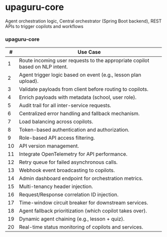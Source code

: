 # upaguru-core
Agent orchestration logic, Central orchestrator (Spring Boot backend), REST APIs to trigger copilots and workflows

### upaguru-core

| #  | Use Case |
|----|----------|
| 1  | Route incoming user requests to the appropriate copilot based on NLP intent. |
| 2  | Agent trigger logic based on event (e.g., lesson plan upload). |
| 3  | Validate payloads from client before routing to copilots. |
| 4  | Enrich payloads with metadata (school, user role). |
| 5  | Audit trail for all inter-service requests. |
| 6  | Centralized error handling and fallback mechanism. |
| 7  | Load balancing across copilots. |
| 8  | Token-based authentication and authorization. |
| 9  | Role-based API access filtering. |
| 10 | API version management. |
| 11 | Integrate OpenTelemetry for API performance. |
| 12 | Retry queue for failed asynchronous calls. |
| 13 | Webhook event broadcasting to copilots. |
| 14 | Admin dashboard endpoint for orchestration metrics. |
| 15 | Multi-tenancy header injection. |
| 16 | Request/Response correlation ID injection. |
| 17 | Time-window circuit breaker for downstream services. |
| 18 | Agent fallback prioritization (which copilot takes over). |
| 19 | Dynamic agent chaining (e.g., lesson + quiz). |
| 20 | Real-time status monitoring of copilots and services. |
